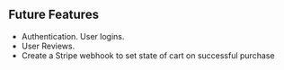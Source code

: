 ## Future Features

- Authentication. User logins.
- User Reviews.
- Create a Stripe webhook to set state of cart on successful purchase